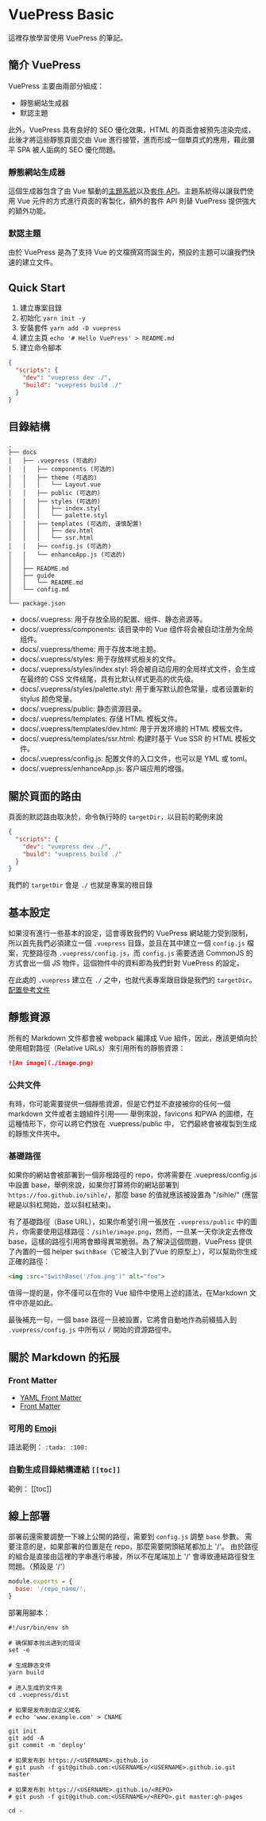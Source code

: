 # VuePress Basic

這裡存放學習使用 VuePress 的筆記。

## 簡介 VuePress

VuePress 主要由兩部分組成：

- 靜態網站生成器
- 默認主題

此外，VuePress 具有良好的 SEO 優化效果，HTML 的頁面會被預先渲染完成，此後才將這些靜態頁面交由 Vue 進行接管，進而形成一個單頁式的應用，藉此彌平 SPA 被人詬病的 SEO 優化問題。

### 靜態網站生成器

這個生成器包含了由 Vue 驅動的[主題系統](https://vuepress.vuejs.org/zh/theme/)以及[套件 API](https://vuepress.vuejs.org/zh/plugin/)。主題系統得以讓我們使用 Vue 元件的方式進行頁面的客製化，額外的套件 API 則替 VuePress 提供強大的額外功能。

### 默認主題

由於 VuePress 是為了支持 Vue 的文檔撰寫而誕生的，預設的主題可以讓我們快速的建立文件。

## Quick Start

1. 建立專案目錄
2. 初始化 `yarn init -y`
3. 安裝套件 `yarn add -D vuepress`
4. 建立主頁 `echo '# Hello VuePress' > README.md`
5. 建立命令腳本

```json
{
  "scripts": {
    "dev": "vuepress dev ./",
    "build": "vuepress build ./"
  }
}
```

## 目錄結構

```plain
.
├── docs
│   ├── .vuepress (可选的)
│   │   ├── components (可选的)
│   │   ├── theme (可选的)
│   │   │   └── Layout.vue
│   │   ├── public (可选的)
│   │   ├── styles (可选的)
│   │   │   ├── index.styl
│   │   │   └── palette.styl
│   │   ├── templates (可选的, 谨慎配置)
│   │   │   ├── dev.html
│   │   │   └── ssr.html
│   │   ├── config.js (可选的)
│   │   └── enhanceApp.js (可选的)
│   │ 
│   ├── README.md
│   ├── guide
│   │   └── README.md
│   └── config.md
│ 
└── package.json
```

- docs/.vuepress: 用于存放全局的配置、组件、静态资源等。
- docs/.vuepress/components: 该目录中的 Vue 组件将会被自动注册为全局组件。
- docs/.vuepress/theme: 用于存放本地主题。
- docs/.vuepress/styles: 用于存放样式相关的文件。
- docs/.vuepress/styles/index.styl: 将会被自动应用的全局样式文件，会生成在最终的 CSS 文件结尾，具有比默认样式更高的优先级。
- docs/.vuepress/styles/palette.styl: 用于重写默认颜色常量，或者设置新的 stylus 颜色常量。
- docs/.vuepress/public: 静态资源目录。
- docs/.vuepress/templates: 存储 HTML 模板文件。
- docs/.vuepress/templates/dev.html: 用于开发环境的 HTML 模板文件。
- docs/.vuepress/templates/ssr.html: 构建时基于 Vue SSR 的 HTML 模板文件。
- docs/.vuepress/config.js: 配置文件的入口文件，也可以是 YML 或 toml。
- docs/.vuepress/enhanceApp.js: 客户端应用的增强。

## 關於頁面的路由

頁面的默認路由取決於，命令執行時的 `targetDir`，以目前的範例來說

```json
{
  "scripts": {
    "dev": "vuepress dev ./",
    "build": "vuepress build ./"
  }
}
```

我們的 `targetDir` 會是 `./` 也就是專案的根目錄

## 基本設定

如果沒有進行一些基本的設定，這會導致我們的 VuePress 網站能力受到限制，所以首先我們必須建立一個 `.vuepress` 目錄，並且在其中建立一個 `config.js` 檔案，完整路徑為 `.vuepress/config.js`，而 `config.js` 需要透過 CommonJS 的方式會出一個 JS 物件，這個物件中的資料即為我們針對 VuePress 的設定。

在此處的 `.vuepress` 建立在 `./` 之中，也就代表專案跟目錄是我們的 `targetDir`。<br />
[配置參考文件](https://vuepress.vuejs.org/zh/config/)

## 靜態資源

所有的 Markdown 文件都會被 webpack 編譯成 Vue 組件，因此，應該更傾向於使用相對路徑（Relative URLs）來引用所有的靜態資源：

```md
![An image](./image.png)
```

### 公共文件

有時，你可能需要提供一個靜態資源，但是它們並不直接被你的任何一個markdown 文件或者主題組件引用—— 舉例來說，favicons 和PWA 的圖標，在這種情形下，你可以將它們放在 .vuepress/public 中， 它們最終會被複製到生成的靜態文件夾中。

### 基礎路徑

如果你的網站會被部署到一個非根路徑的 repo，你將需要在 .vuepress/config.js 中設置 base，舉例來說，如果你打算將你的網站部署到 `https://foo.github.io/sihle/`，那麼 base 的值就應該被設置為 "/sihle/" (應當總是以斜杠開始，並以斜杠結束)。

有了基礎路徑（Base URL），如果你希望引用一張放在 `.vuepress/public` 中的圖片，你需要使用這樣路徑：`/sihle/image.png`，然而，一旦某一天你決定去修改 base，這樣的路徑引用將會顯得異常脆弱。為了解決這個問題，VuePress 提供了內置的一個 helper `$withBase`（它被注入到了Vue 的原型上），可以幫助你生成正確的路徑：

```html
<img :src="$withBase('/foo.png')" alt="foo">
```

值得一提的是，你不僅可以在你的 Vue 組件中使用上述的語法，在Markdown 文件中亦是如此。

最後補充一句，一個 base 路徑一旦被設置，它將會自動地作為前綴插入到 `.vuepress/config.js` 中所有以 `/` 開始的資源路徑中。

## 關於 Markdown 的拓展

### Front Matter

- [YAML Front Matter](https://jekyllrb.com/docs/front-matter/)
- [Front Matter](https://vuepress.vuejs.org/zh/guide/frontmatter.html)

### 可用的 [Emoji](https://github.com/markdown-it/markdown-it-emoji/blob/master/lib/data/full.json)

語法範例：
`:tada: :100:`

### 自動生成目錄結構連結 `[[toc]]` 

範例：
[[toc]]

## 線上部署

部署前還需要調整一下線上公開的路徑，需要到 `config.js` 調整 `base` 參數。
需要注意的是，如果部署的位置是在 repo，那麼需要開頭結尾都加上 '/'。
由於路徑的組合是直接由這裡的字串進行串接，所以不在尾端加上 '/' 會導致連結路徑發生問題。（預設是 '/'）

```js
module.exports = {
  base: '/repo_name/',
}
```

部署用腳本：

```shell
#!/usr/bin/env sh

# 确保脚本抛出遇到的错误
set -e

# 生成静态文件
yarn build

# 进入生成的文件夹
cd .vuepress/dist

# 如果是发布到自定义域名
# echo 'www.example.com' > CNAME

git init
git add -A
git commit -m 'deploy'

# 如果发布到 https://<USERNAME>.github.io
# git push -f git@github.com:<USERNAME>/<USERNAME>.github.io.git master

# 如果发布到 https://<USERNAME>.github.io/<REPO>
# git push -f git@github.com:<USERNAME>/<REPO>.git master:gh-pages

cd -
```
